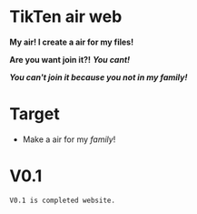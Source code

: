 # TikTen air web
 **My air! I create a air for my files!**

 **Are you want join it?!** ***You cant!***

 ***You can't join it because you not in my family!***

# Target
 - Make a air for my *family*!

# V0.1
    V0.1 is completed website.